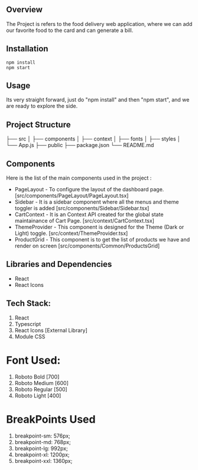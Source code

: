 ## Overview

The Project is refers to the food delivery web application, where we can add our favorite food to the card and can generate a bill.

## Installation

```
npm install
npm start
```

## Usage

Its very straight forward, just do "npm install" and then "npm start", and we are ready to explore the side.

## Project Structure

├── src
│ ├── components
│ ├── context
│ ├── fonts
│ ├── styles
│ └── App.js
├── public
├── package.json
└── README.md

## Components

Here is the list of the main components used in the project :

- PageLayout - To configure the layout of the dashboard page. [src/components/PageLayout/PageLayout.tsx]
- Sidebar - It is a sidebar component where all the menus and theme toggler is added [src/components/Sidebar/Sidebar.tsx]
- CartContext - It is an Context API created for the global state maintainance of Cart Page. [src/context/CartContext.tsx]
- ThemeProvider - This component is designed for the Theme (Dark or Light) toggle. [src/context/ThemeProvider.tsx]
- ProductGrid - This component is to get the list of products we have and render on screen [src/components/Common/ProductsGrid]

## Libraries and Dependencies

- React
- React Icons

## Tech Stack:

1. React
2. Typescript
3. React Icons [External Library]
4. Module CSS

# Font Used:

<!-- All the font faces are in index.css file -->

1. Roboto Bold [700]
2. Roboto Medium [600]
3. Roboto Regular [500]
4. Roboto Light [400]

# BreakPoints Used

1. breakpoint-sm: 576px;
2. breakpoint-md: 768px;
3. breakpoint-lg: 992px;
4. breakpoint-xl: 1200px;
5. breakpoint-xxl: 1360px;
